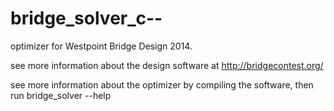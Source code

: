 bridge_solver_c--
=================
optimizer for Westpoint Bridge Design 2014.

see more information about the design software at http://bridgecontest.org/

see more information about the optimizer by compiling the software, then run bridge\_solver --help
